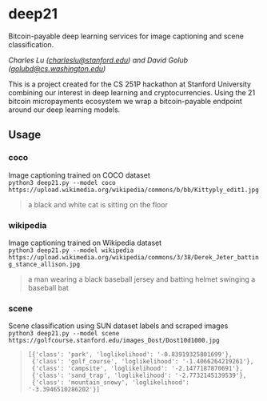 # deep21
Bitcoin-payable deep learning services for image captioning and scene classification. 

*Charles Lu (charleslu@stanford.edu) and David Golub (golubd@cs.washington.edu)*

This is a project created for the CS 251P hackathon at Stanford University combining our interest in deep learning and cryptocurrencies. Using the 21 bitcoin micropayments ecosystem we wrap a bitcoin-payable endpoint around our deep learning models. 

## Usage
### coco
Image captioning trained on COCO dataset  
`python3 deep21.py --model coco https://upload.wikimedia.org/wikipedia/commons/b/bb/Kittyply_edit1.jpg`  
> a black and white cat is sitting on the floor

### wikipedia 
Image captioning trained on Wikipedia dataset  
`python3 deep21.py --model wikipedia https://upload.wikimedia.org/wikipedia/commons/3/38/Derek_Jeter_batting_stance_allison.jpg`  
> a man wearing a black baseball jersey and batting helmet swinging a baseball bat

### scene
Scene classification using SUN dataset labels and scraped images  
`python3 deep21.py --model scene https://golfcourse.stanford.edu/images_Dost/Dost10d1000.jpg`  
> `[{'class': 'park', 'loglikelihood': '-0.83919325801699'},`  
> ` {'class': 'golf_course', 'loglikelihood': '-1.4066264219261'},`  
> ` {'class': 'campsite', 'loglikelihood': '-2.1477187870691'},`  
> ` {'class': 'sand_trap', 'loglikelihood': '-2.7732145139539'},`  
> ` {'class': 'mountain_snowy', 'loglikelihood': '-3.3946510286202'}]`
